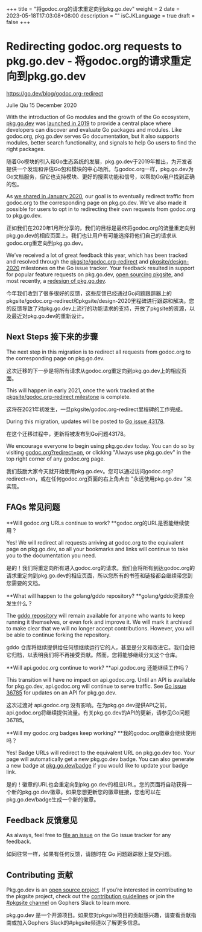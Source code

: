 +++
title = "将godoc.org的请求重定向到pkg.go.dev"
weight = 2
date = 2023-05-18T17:03:08+08:00
description = ""
isCJKLanguage = true
draft = false
+++

# Redirecting godoc.org requests to pkg.go.dev - 将godoc.org的请求重定向到pkg.go.dev

https://go.dev/blog/godoc.org-redirect

Julie Qiu
15 December 2020

With the introduction of Go modules and the growth of the Go ecosystem, [pkg.go.dev](https://pkg.go.dev/) was [launched in 2019](https://blog.golang.org/go.dev) to provide a central place where developers can discover and evaluate Go packages and modules. Like godoc.org, pkg.go.dev serves Go documentation, but it also supports modules, better search functionality, and signals to help Go users to find the right packages.

随着Go模块的引入和Go生态系统的发展，pkg.go.dev于2019年推出，为开发者提供一个发现和评估Go包和模块的中心场所。与godoc.org一样，pkg.go.dev为Go文档服务，但它也支持模块、更好的搜索功能和信号，以帮助Go用户找到正确的包。

As [we shared in January 2020](https://blog.golang.org/pkg.go.dev-2020), our goal is to eventually redirect traffic from godoc.org to the corresponding page on pkg.go.dev. We’ve also made it possible for users to opt in to redirecting their own requests from godoc.org to pkg.go.dev.

正如我们在2020年1月所分享的，我们的目标是最终将godoc.org的流量重定向到pkg.go.dev的相应页面上。我们也让用户有可能选择将他们自己的请求从godoc.org重定向到pkg.go.dev。

We’ve received a lot of great feedback this year, which has been tracked and resolved through the [pkgsite/godoc.org-redirect](https://github.com/golang/go/milestone/157?closed=1) and [pkgsite/design-2020](https://github.com/golang/go/milestone/159?closed=1) milestones on the Go issue tracker. Your feedback resulted in support for popular feature requests on pkg.go.dev, [open sourcing pkgsite](https://blog.golang.org/pkgsite), and most recently, a [redesign of pkg.go.dev](https://blog.golang.org/pkgsite-redesign).

今年我们收到了很多很好的反馈，这些反馈已经通过Go问题跟踪器上的pkgsite/godoc.org-redirect和pkgsite/design-2020里程碑进行跟踪和解决。您的反馈导致了对pkg.go.dev上流行的功能请求的支持，开放了pkgsite的资源，以及最近对pkg.go.dev的重新设计。

## Next Steps 接下来的步骤

The next step in this migration is to redirect all requests from godoc.org to the corresponding page on pkg.go.dev.

这次迁移的下一步是将所有请求从godoc.org重定向到pkg.go.dev上的相应页面。

This will happen in early 2021, once the work tracked at the [pkgsite/godoc.org-redirect milestone](https://github.com/golang/go/milestone/157) is complete.

这将在2021年初发生，一旦pkgsite/godoc.org-redirect里程碑的工作完成。

During this migration, updates will be posted to [Go issue 43178](https://go.dev/issue/43178).

在这个迁移过程中，更新将被发布到Go问题43178。

We encourage everyone to begin using pkg.go.dev today. You can do so by visiting [godoc.org?redirect=on](https://godoc.org/?redirect=on), or clicking "Always use pkg.go.dev" in the top right corner of any godoc.org page.

我们鼓励大家今天就开始使用pkg.go.dev。您可以通过访问godoc.org?redirect=on，或在任何godoc.org页面的右上角点击 "永远使用pkg.go.dev "来实现。

## FAQs 常见问题

**Will godoc.org URLs continue to work? **godoc.org的URL是否能继续使用？

Yes! We will redirect all requests arriving at godoc.org to the equivalent page on pkg.go.dev, so all your bookmarks and links will continue to take you to the documentation you need.

是的！我们将重定向所有进入godoc.org的请求。我们会将所有到达godoc.org的请求重定向到pkg.go.dev的相应页面，所以您所有的书签和链接都会继续带您到您需要的文档。

**What will happen to the golang/gddo repository? **golang/gddo资源库会发生什么？

The [gddo repository](http://go.googlesource.com/gddo) will remain available for anyone who wants to keep running it themselves, or even fork and improve it. We will mark it archived to make clear that we will no longer accept contributions. However, you will be able to continue forking the repository.

gddo 仓库将继续提供给任何想继续运行它的人，甚至是分叉和改进它。我们会把它归档，以表明我们将不再接受贡献。然而，您将能够继续分叉这个仓库。

**Will api.godoc.org continue to work? **api.godoc.org 还能继续工作吗？

This transition will have no impact on api.godoc.org. Until an API is available for pkg.go.dev, api.godoc.org will continue to serve traffic. See [Go issue 36785](https://go.dev/issue/36785) for updates on an API for pkg.go.dev.

这次过渡对 api.godoc.org 没有影响。在为pkg.go.dev提供API之前，api.godoc.org将继续提供流量。有关pkg.go.dev的API的更新，请参见Go问题36785。

**Will my godoc.org badges keep working? **我的godoc.org徽章会继续使用吗？

Yes! Badge URLs will redirect to the equivalent URL on pkg.go.dev too. Your page will automatically get a new pkg.go.dev badge. You can also generate a new badge at [pkg.go.dev/badge](https://pkg.go.dev/badge) if you would like to update your badge link.

是的！徽章的URL也会重定向到pkg.go.dev的相应URL。您的页面将自动获得一个新的pkg.go.dev徽章。如果您想更新您的徽章链接，您也可以在pkg.go.dev/badge生成一个新的徽章。

## Feedback 反馈意见

As always, feel free to [file an issue](https://go.dev/s/pkgsite-feedback) on the Go issue tracker for any feedback.

如同往常一样，如果有任何反馈，请随时在 Go 问题跟踪器上提交问题。

## Contributing 贡献

Pkg.go.dev is an [open source project](https://go.googlesource.com/pkgsite). If you’re interested in contributing to the pkgsite project, check out the [contribution guidelines](https://go.googlesource.com/pkgsite/+/refs/heads/master/CONTRIBUTING.md) or join the [#pkgsite channel](https://gophers.slack.com/messages/pkgsite) on Gophers Slack to learn more.

pkg.go.dev 是一个开源项目。如果您对pkgsite项目的贡献感兴趣，请查看贡献指南或加入Gophers Slack的#pkgsite频道以了解更多信息。
